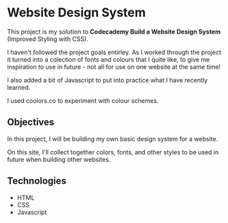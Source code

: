 # Website Design System

This project is my solution to **Codecademy Build a Website Design System** (Improved Styling with CSS).

I haven't followed the project goals entirley. As I worked through the project it turned into a colection of fonts and colours that I quite like, to give me inspiration to use in future - not all for use on one website at the same time!

I also added a bit of Javascript to put into practice what I have recently learned. 

I used coolors.co to experiment with colour schemes. 

## Objectives

In this project, I will be building my own basic design system for a website.

On this site, I'll collect together colors, fonts, and other styles to be used in future when building other websites.

## Technologies

* HTML
* CSS
* Javascript